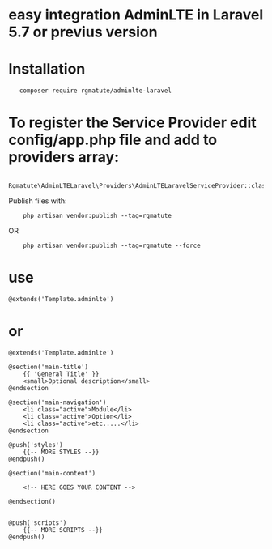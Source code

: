 # easy integration AdminLTE in Laravel 5.7 or previus version
# Installation

	   composer require rgmatute/adminlte-laravel

# To register the Service Provider edit config/app.php file and add to providers array:
	
		Rgmatute\AdminLTELaravel\Providers\AdminLTELaravelServiceProvider::class,

Publish files with:

		php artisan vendor:publish --tag=rgmatute

OR

		php artisan vendor:publish --tag=rgmatute --force


# use

	@extends('Template.adminlte')

# or 

	@extends('Template.adminlte')

	@section('main-title') 
		{{ 'General Title' }} 
		<small>Optional description</small>
	@endsection

	@section('main-navigation')	
		<li class="active">Module</li>
		<li class="active">Option</li>
		<li class="active">etc.....</li>
	@endsection

	@push('styles')
		{{-- MORE STYLES --}}
	@endpush()

	@section('main-content')
		
		<!-- HERE GOES YOUR CONTENT -->

	@endsection()


	@push('scripts')
		{{-- MORE SCRIPTS --}}
	@endpush()
